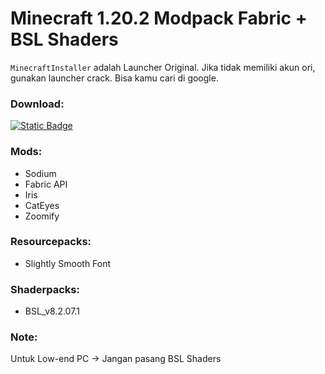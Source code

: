 # Minecraft 1.20.2 Modpack Fabric + BSL Shaders

`MinecraftInstaller` adalah Launcher Original. Jika tidak memiliki akun ori, gunakan launcher crack. Bisa kamu cari di google.

### Download:
[![Static Badge](https://img.shields.io/badge/Download-Here-00B300)]([https://instagram.com/iyansanjaya](https://github.com/iyansanjaya/mc-1.20.2/releases/tag/Minecraft))

### Mods:
- Sodium
- Fabric API
- Iris
- CatEyes
- Zoomify

### Resourcepacks:
- Slightly Smooth Font

### Shaderpacks:
- BSL_v8.2.07.1

### Note:
Untuk Low-end PC → Jangan pasang BSL Shaders
